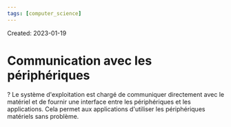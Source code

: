 ```yaml
---
tags: [computer_science] 
---
```

Created: 2023-01-19

# Communication avec les périphériques
?
Le système d'exploitation est chargé de communiquer directement avec le matériel et de fournir une interface entre les périphériques et les applications. Cela permet aux applications d'utiliser les périphériques matériels sans
problème.